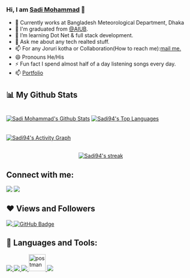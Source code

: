 ### Hi, I am [Sadi Mohammad](https://github.com/Sadi94)  👋

- 🔭 Currently works at Bangladesh Meteorological Department, Dhaka
- 🔭 I'm graduated from [@AIUB](https://www.aiub.edu/).
- 🌱 I’m learning Dot Net & full stack development.
- 💬 Ask me about any tech realted stuff.
- 📫 For any Joruri kotha or Collaboration(How to reach me):<a href = "mailto:sourovlab@gmail.com">mail me.</a>
- 😄 Pronouns He/His
- ⚡ Fun fact  I spend almost half of a day listening songs every day.
- 📫 [Portfolio](https://sadi-cs.netlify.app/)


## 📊 My Github Stats

  <br/>
    <a href="https://github.com/Sadi94/github-readme-stats"><img alt="Sadi Mohammad's Github Stats" src="https://github-readme-stats.vercel.app/api?username=Sadi94&show_icons=true&count_private=true&theme=react&hide_border=true&bg_color=0D1117" /></a>
  <a href="https://github.com/Sadi94/github-readme-stats"><img alt="Sadi94's Top Languages" src="https://github-readme-stats.vercel.app/api/top-langs/?username=Sadi94&langs_count=8&count_private=true&layout=compact&theme=react&hide_border=true&bg_color=0D1117" /></a>
  <br/>
 

<br/>
<br/>
<a href="https://github-readme-activity-graph.cyclic.app/graph?username=Sadi94">
  <img alt="Sadi94's Activity Graph" src="https://github-readme-activity-graph.cyclic.app/graph?username=Sadi94&bg_color=0D1117&color=5BCDEC&line=5BCDEC&point=FFFFFF&hide_border=true" />
</a>

<br/>
<br/>

<p align="center">
    <a href="https://github.com/Sadi94/github-readme-streak-stats">
        <img title="🔥 Get streak stats for your profile at git.io/streak-stats" alt="Sadi94's streak" src="https://github-readme-streak-stats.herokuapp.com/?user=Sadi94&theme=black-ice&hide_border=true&stroke=0000&background=060A0CD0"/>
    </a>
</p>



## Connect with me:
<p align="left">
<a href = "https://www.linkedin.com/in/sadi-mohammad-47844a182"><img src="https://img.icons8.com/fluent/48/000000/linkedin.png"/></a>
<a href = "mailto:sourovlab@gmail.com"><img src="https://img.icons8.com/fluent/48/000000/gmail.png"/></a>

</p>

## ❤ Views and Followers
<a href="https://github.com/Sadi94/github-profile-views-counter">
    <img src="https://komarev.com/ghpvc/?username=Sadi94">
</a>
<a href="https://github.com/Sadi94?tab=followers"><img src="https://img.shields.io/github/followers/Sadi94?label=Followers&style=social" alt="GitHub Badge"></a>

## 🚀 Languages and Tools:

<p align="left"> 
    <a href="https://www.java.com" target="_blank"> <img src="https://img.icons8.com/color/48/000000/java-coffee-cup-logo.png"/> </a>
   <a href="https://getbootstrap.com" target="_blank"> <img src="https://img.icons8.com/color/48/000000/bootstrap.png"/> </a> 
    <a href="https://www.python.org" target="_blank"> <img src="https://img.icons8.com/color/48/000000/python.png"/> </a> 
    <a href="https://postman.com" target="_blank"> <img src="https://www.vectorlogo.zone/logos/getpostman/getpostman-icon.svg" alt="postman" width="45" height="45"/> </a>   
    <a href="https://git-scm.com/" target="_blank"> <img src="https://img.icons8.com/color/48/000000/git.png"/> </a> 
  
</p>

<!-- [![React Badge](https://img.shields.io/badge/-React-61DBFB?style=for-the-badge&labelColor=black&logo=react&logoColor=61DBFB)](#)  [![Javascript Badge](https://img.shields.io/badge/-Javascript-F0DB4F?style=for-the-badge&labelColor=black&logo=javascript&logoColor=F0DB4F)](#) [![Typescript Badge](https://img.shields.io/badge/-Typescript-007acc?style=for-the-badge&labelColor=black&logo=typescript&logoColor=007acc)](#) [![Nodejs Badge](https://img.shields.io/badge/-Nodejs-3C873A?style=for-the-badge&labelColor=black&logo=node.js&logoColor=3C873A)](#) [![GraphQL Badge](https://img.shields.io/badge/-GraphQl-e535ab?style=for-the-badge&labelColor=black&logo=node.js&logoColor=e535ab)](#)
<br/> -->
